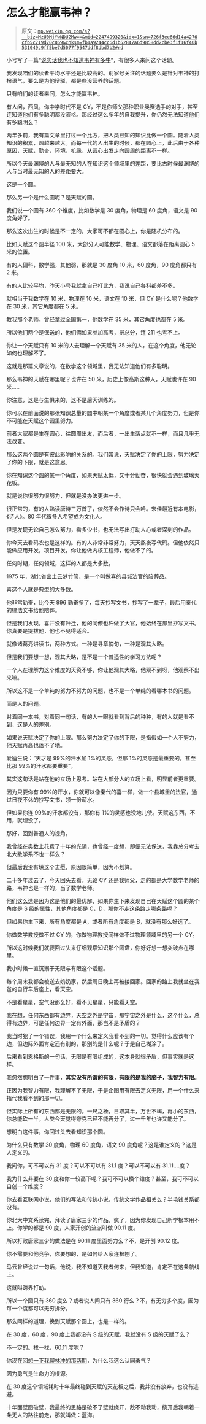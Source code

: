 # 怎么才能赢韦神？

> 原文：[`mp.weixin.qq.com/s?__biz=MzU0MjYwNDU2Mw==&mid=2247499320&idx=1&sn=726f3ee66d14a4276cfb5c719d70c869&chksm=fb1a9244cc6d1b52847a6d9858dd2cbe3f1f16f40b531049c9ff5be7d5077f9547ddf8dbd7b2#rd`](http://mp.weixin.qq.com/s?__biz=MzU0MjYwNDU2Mw==&mid=2247499320&idx=1&sn=726f3ee66d14a4276cfb5c719d70c869&chksm=fb1a9244cc6d1b52847a6d9858dd2cbe3f1f16f40b531049c9ff5be7d5077f9547ddf8dbd7b2#rd)

小号写了一篇“[说实话我也不知道韦神有多牛](https://mp.weixin.qq.com/s?__biz=MzU3NDc5Nzc0NQ==&mid=2247503948&idx=1&sn=a72eb9f594f192207666b95f659658fe&chksm=fd2e7292ca59fb8460a53024c6604a3d0f0140223a3ff2119456089aa789cc123a64e31332f8&token=50447172&lang=zh_CN&scene=21#wechat_redirect)”，有很多人来问这个话题。

我发现咱们的读者平均水平还是比较高的。别家号关注的话题要么是针对韦神的打扮语气，要么是为他辩驳，都是些没营养的话题。

只有咱们的读者来问，怎么才能赢韦神。

有人问，西风，你中学时代不是 CY，不是你师父那种职业奥赛选手的对手，甚至连知道他们有多聪明都没资格。那经过这么多年的自我提升，你仍然无法知道他们有多聪明么？

两年多前，我有篇文章里打过一个比方，把人类已知的知识比做一个圆。随着人类知识的积累，圆越来越大。而每一代的人出生的时候，都在圆心上，此后由于各种原因，天赋，勤奋，环境，机缘，从圆心出发走向圆周的距离不一样。

所以今天最渊博的人与最无知的人在知识这个领域里的差距，要比古时候最渊博的人与当时最无知的人的差距要大。 

这是一个圆。 

那么另一个是什么圆呢？是天赋的圆。 

我们说一个圆有 360 个维度，比如数学是 30 度角，物理是 60 度角，语文是 90 度角好了。

那么这次出生的时候是不一定的，大家可不都在圆心上，你是随机分布的。 

比如天赋这个圆半径 100 米，大部分人可能数学、物理、语文都落在距离圆心 5 米的位置。 

有的人偏科，数学强，其他弱，那就是 30 度角 10 米，60 度角，90 度角都只有 2 米。 

有的人比较平均，昨天小号我就拿自己打比方，我说自己各科都差不多。 

就相当于我数学在 10 米，物理在 10 米，语文在 10 米，但 CY 是什么呢？他数学在 30 米，其它角度都在 5 米。

教我那个老师，曾经拿过全国第一，他数学在 35 米，其它角度也都在 5 米。 

所以他们两个是保送的，他们俩如果参加高考，拼总分，连 211 也考不上。 

你让一个天赋只有 10 米的人去理解一个天赋有 35 米的人，在这个角度，他无论如何也理解不了。 

这就是那篇文章说的，在数学这个领域里，我无法知道他们有多聪明。

那么韦神的天赋在哪里呢？也许在 50 米，历史上像高斯这种人，天赋也许在 90 米..... 

你注意，这是与生俱来的，这不是后天训练的。 

你可以在前面说的那张知识总量的圆中朝某一个角度或者某几个角度努力，但是你不可能在天赋这个圆里努力。 

前者大家都是生在圆心，往圆周出发，而后者，一出生落点就不一样，而且几乎无法改变。 

那么这两个圆是有彼此影响的关系的。我们常说，天赋决定了你的上限，努力决定了你的下限，就是这意思。 

你在知识这个圆的某一个角度，如果天赋太低，又十分勤奋，很快就会遇到玻璃天花板。 

就是说你很努力很努力，但就是没办法更进一步。 

很正常的，有的人熟读唐诗三万首了，依然不会作诗只会吟。宋佳最近有本电影，《诗人》。80 年代很多人希望成为文化人。

但是发现无论自己怎么努力，看多少书，也无法写出打动人心或者深刻的作品。 

你今天去看码农也是这样的。有的人非常非常努力，天天熬夜写代码。但他依然只能做应用开发，项目开发，你让他做内核工程师，他做不了的。

任何时期，任何领域，这样的人都是大多数。 

1975 年，湖北省出土云梦竹简，是一个叫做喜的县城法官的陪葬品。

喜这个人就是典型的大多数。

他非常勤奋，比今天 996 勤奋多了，每天抄写文书，抄写了一辈子，最后用秦代的律法文书给他陪葬。

但是我们发现，喜并没有升迁，他的同僚也许做了大官，他始终在那里抄写文书。你真要是提拔他，他也不见得适合。

就像诸葛亮讲读书，两种方式。一种是寻章摘句，一种是观其大略。

但是我们要想一想，观其大略，是不是一个普适性的学习方法呢？ 

一个人在理解力这个维度的天资不够，你让他观其大略，他观不到呀，他观察不出来嘛。 

所以这不是一个单纯的努力不努力的问题，也不是一个单纯的看哪本书的问题。 

而是人的问题。

对着同一本书，对着同一句话，有的人一眼就看到背后的种种，有的人就是看不到，这是人的差别。 

如果说天赋决定了你的上限。那么努力决定了你的下限，是指假如一个人不努力，他天赋再高也落不了地。

爱迪生说：“天才是 99%的汗水加 1%的灵感，但那 1%的灵感是最重要的，甚至比那 99%的汗水都要重要”。

其实这句话是站在他的立场上思考。站在大部分人的立场上看，明显前者更重要。

因为只要你有 99%的汗水，你就可以像秦代的喜一样，做一个县城里的法官，通过日夜不休的抄写文书，领一份薪水。

但如果你连 99%的汗水都没有，那你有 1%的灵感也没地儿使。天赋这东西，不用，就埋没了。

那好，回到普通人的视角。 

我曾经在奥数上花费了十年的光阴，也曾经一度想，即便无法保送，我靠总分考去北大数学系不也一样么？ 

但最后我没有填这个志愿，原因很简单，因为不划算。

二十多年过去了，今天回头去看，无论 CY 还是我师父，走的都是大学数学老师的路，韦神也是一样的，当了数学老师。

他们这么选是因为这是他们的最优解，如果你生下来发现自己在天赋这个圆的某个角度是 S 级的属性，其他角度都是 C，D，那你不走这条路走哪条路呢？ 

但如果你生下来，所有角度都是 A，或者所有角度都是 B，就没有那么好选了。 

你做数学教授做不过 CY 的，你做物理教授同样做不过物理领域里的另一个 CY。 

所以这时候我们就要回过头来仔细观察知识那个圆盘，你好好想一想突破点在哪里。 

我小时候一直沉溺于无限与有限这个话题。 

每个周末我都会被送去奶奶家，然后周日晚上再被接回家。回家的路上我就坐在我爸的自行车后座上，看天空。 

不是看星星，空气没那么好，看不见星星，只能看天空。 

我在想，任何东西都有边界，天空之外是宇宙，那宇宙之外是什么，这个什么，总得有边界，可是任何边界一定有外面，那岂不是矛盾的？ 

我当时犯了一个错误，我用一个什么来定义我看不到的一切。觉得什么应该有个边，但边际外面肯定还有别的，那别的是什么呢？于是自己糊涂了。

后来看到恩格斯的一句话，无限是有限组成的，这本身就很矛盾，但事实就是这样。 

我忽然想明白了一件事，**其实没有所谓的有限，有限的是我的脑子，我智力有限。** 

正因为我智力有限，我理解不了无限，于是企图用有限去定义无限，用一个什么来指代我看不到的那一切。 

但实际上所有的东西都是无限的。一尺之棰，日取其半，万世不竭，再小的东西，你总能砍一半。人类今天觉得夸克已经不能再分了，过一千年也许又能分了。 

想明白这件事，你回过头去看知识那个圆。 

为什么只有数学 30 度角，物理 60 度角，语文 90 度角呢？这是谁定义的？这是人定义的。

我问你，可不可以有 31 度？可以不可以有 31.1 度？可以不可以有 31.11....度？ 

我为什么非要在 30 度和你一较高下呢？我可不可以换个维度？甚至，我可不可以自创一个维度？

你去看互联网小说，他们的写法和传统小说，传统文学作品相关么？半毛钱关系都没有。

你北大中文系读完，拜读了唐家三少的作品，疯了，因为你发现自己所学根本用不上。你学的都是 90 度，人家开创的流派叫做 90.11 度。

所以打败唐家三少的做法是在 90.11 度里面努力么？不，是开创 90.12 度。 

你不需要和他竞争，你要想的，是如何给人家连根刨了。 

马云曾经说过一句话，他说，我不知道灭我者何来，但我知道，肯定不在这条航线上。 

这就叫跨界打劫。 

所以一个圆只有 360 度么？或者说人间只有 360 行么？不，有无穷多个度，因为每一个度都可以无穷拆分。 

那么同样的道理，换到天赋那个圆上，也是一样的。

在 30 度，60 度，90 度上我都没有 S 级的天赋，我就没有 S 级的天赋了么？ 

不一定的。找一找，60.11 度呢？

你现在[回想一下我聊林冲的那两期](http://mp.weixin.qq.com/s?__biz=MzU0MjYwNDU2Mw==&mid=2247499313&idx=1&sn=d890c5918bb719df7c0e0dc41c328aec&chksm=fb1a924dcc6d1b5bf5b7af8ab54783c245b14c84eb3652d0e162470c3bb9ebffa8d3ff5592a8&scene=21#wechat_redirect)，为什么我这么认同勇气？ 

因为勇气是生命力的根源。 

在 30 度这个领域耗时十年最终碰到天赋的天花板之后，我并没有放弃，也没有逃避。

十年面壁图破壁，我最终的思路是破不了壁就绕开，敌不动我动，绕开后我朝着一条无人的路往前走，那就叫做：蓝海。